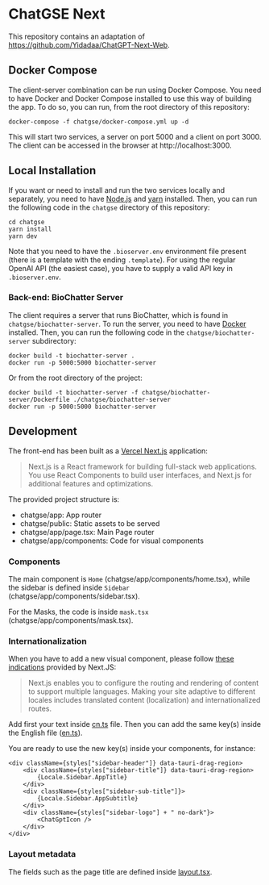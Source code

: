 # ChatGSE Next

This repository contains an adaptation of 
https://github.com/Yidadaa/ChatGPT-Next-Web. 

## Docker Compose

The client-server combination can be run using Docker Compose. You need to have
Docker and Docker Compose installed to use this way of building the app. To do
so, you can run, from the root directory of this repository:

```
docker-compose -f chatgse/docker-compose.yml up -d
```

This will start two services, a server on port 5000 and a client on port 3000.
The client can be accessed in the browser at http://localhost:3000.

## Local Installation

If you want or need to install and run the two services locally and separately,
you need to have [Node.js](https://nodejs.org/en/) and
[yarn](https://yarnpkg.com/) installed. Then, you can run the following code in
the `chatgse` directory of this repository:

```console
cd chatgse
yarn install
yarn dev
```

Note that you need to have the `.bioserver.env` environment file present (there
is a template with the ending `.template`). For using the regular OpenAI API
(the easiest case), you have to supply a valid API key in `.bioserver.env`.

### Back-end: BioChatter Server

The client requires a server that runs BioChatter, which is found in
`chatgse/biochatter-server`.  To run the server, you need to have
[Docker](https://www.docker.com/) installed.  Then, you can run the following
code in the `chatgse/biochatter-server` subdirectory:

```console
docker build -t biochatter-server .
docker run -p 5000:5000 biochatter-server
```

Or from the root directory of the project:

```console
docker build -t biochatter-server -f chatgse/biochatter-server/Dockerfile ./chatgse/biochatter-server
docker run -p 5000:5000 biochatter-server
```

## Development

The front-end has been built as a [Vercel Next.js](https://nextjs.org/docs)
application:

> Next.js is a React framework for building full-stack web applications. You use React Components to build user interfaces, and Next.js for additional features and optimizations.

The provided project structure is:

- chatgse/app: App router
- chatgse/public: Static assets to be served
- chatgse/app/page.tsx: Main Page router
- chatgse/app/components: Code for visual components


### Components

The main component is `Home` (chatgse/app/components/home.tsx), while the
sidebar is defined inside `Sidebar` (chatgse/app/components/sidebar.tsx).

For the Masks, the code is inside `mask.tsx` (chatgse/app/components/mask.tsx).

### Internationalization

When you have to add a new visual component, please follow [these
indications](https://nextjs.org/docs/app/building-your-application/routing/internationalization)
provided by Next.JS:

> Next.js enables you to configure the routing and rendering of content to support multiple languages. Making your site adaptive to different locales includes translated content (localization) and internationalized routes.

Add first your text inside [cn.ts](chatgse/app/locales/cn.ts) file. Then you can
add the same key(s) inside the English file
([en.ts](chatgse/app/locales/en.ts)).

You are ready to use the new key(s) inside your components, for instance:

```tsx
<div className={styles["sidebar-header"]} data-tauri-drag-region>
    <div className={styles["sidebar-title"]} data-tauri-drag-region>
        {Locale.Sidebar.AppTitle}
    </div>
    <div className={styles["sidebar-sub-title"]}>
        {Locale.Sidebar.AppSubtitle}
    </div>
    <div className={styles["sidebar-logo"] + " no-dark"}>
        <ChatGptIcon />
    </div>
</div>
```

### Layout metadata

The fields such as the page title are defined inside
[layout.tsx](chatgse/app/layout.tsx).